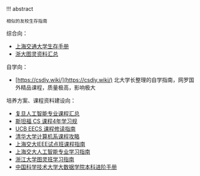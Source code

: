 !!! abstract

    相似的友校生存指南

综合向：

- [上海交通大学生存手册](https://survivesjtu.gitbook.io/survivesjtumanual)
- [浙大图灵资料汇总](https://zju-turing.github.io/TuringDoneRight/)

自学向：

- [https://csdiy.wiki/](https://csdiy.wiki/) 北大学长整理的自学指南，网罗国外精品课程，质量极高，影响极大

培养方案、课程资料建设向：

- [复旦人工智能专业课程汇总](https://fdu-open-exam.gitbook.io/csdiy)
- [斯坦福 CS 课程4年学习规](https://www.mihaileric.com/posts/complete-artificial-intelligence-undergraduate-course-plan/)
- [UCB EECS 课程修读指南](https://hkn.eecs.berkeley.edu/courseguides)
- [清华大学计算机系课程攻略](https://rekcarc-tsc-uht.readthedocs.io/en/latest/index.html#)
- [上海交大IEEE试点班课程指南](https://ieee.icu/#/)
- [上海交大人工智能专业学习指南](https://aisjtu.icu/)
- [浙江大学图灵班学习指南](https://zju-turing.github.io/TuringCourses/)
- [中国科学技术大学大数据学院本科进阶手册](https://advancedguideforsds.gitbook.io/advancedguide)